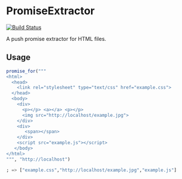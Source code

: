 # PromiseExtractor

[![Build Status](https://travis-ci.org/sorpaas/PromiseExtractor.jl.svg?branch=master)](https://travis-ci.org/sorpaas/PromiseExtractor.jl)

A push promise extractor for HTML files.

## Usage

```julia
promise_for("""
<html>
  <head>
    <link rel="stylesheet" type="text/css" href="example.css">
  </head>
  <body>
    <div>
      <p></p> <a></a> <p></p>
      <img src="http://localhost/example.jpg">
    </div>
    <div>
       <span></span>
    </div>
    <script src="example.js"></script>
   </body>
</html>
""", "http://localhost")

; => ["example.css","http://localhost/example.jpg","example.js"]
```

